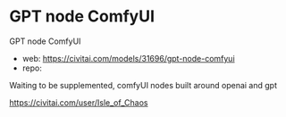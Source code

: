 GPT node ComfyUI
========================
GPT node ComfyUI
* web: https://civitai.com/models/31696/gpt-node-comfyui
* repo:

Waiting to be supplemented, comfyUI nodes built around openai and gpt

https://civitai.com/user/Isle_of_Chaos
